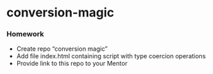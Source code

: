 # conversion-magic

### Homework

* Create repo “conversion magic”
* Add file index.html containing script with type coercion operations
* Provide link to this repo to your Mentor
